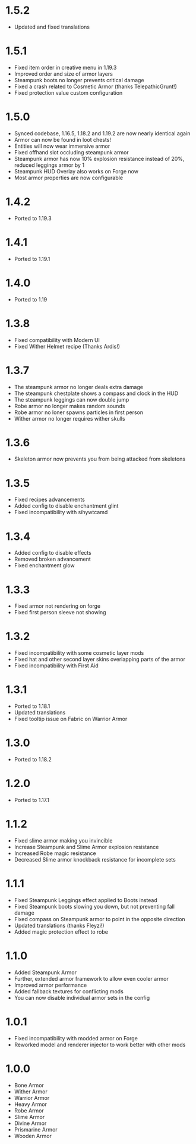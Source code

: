 # 1.5.2

* Updated and fixed translations

# 1.5.1

* Fixed item order in creative menu in 1.19.3
* Improved order and size of armor layers
* Steampunk boots no longer prevents critical damage
* Fixed a crash related to Cosmetic Armor (thanks TelepathicGrunt!)
* Fixed protection value custom configuration

# 1.5.0

* Synced codebase, 1.16.5, 1.18.2 and 1.19.2 are now nearly identical again
* Armor can now be found in loot chests!
* Entities will now wear immersive armor
* Fixed offhand slot occluding steampunk armor
* Steampunk armor has now 10% explosion resistance instead of 20%, reduced leggings armor by 1
* Steampunk HUD Overlay also works on Forge now
* Most armor properties are now configurable

# 1.4.2

* Ported to 1.19.3

# 1.4.1

* Ported to 1.19.1

# 1.4.0

* Ported to 1.19

# 1.3.8

* Fixed compatibility with Modern UI
* Fixed Wither Helmet recipe (Thanks Ardis!)

# 1.3.7

* The steampunk armor no longer deals extra damage
* The steampunk chestplate shows a compass and clock in the HUD
* The steampunk leggings can now double jump
* Robe armor no longer makes random sounds
* Robe armor no loner spawns particles in first person
* Wither armor no longer requires wither skulls

# 1.3.6

* Skeleton armor now prevents you from being attacked from skeletons

# 1.3.5

* Fixed recipes advancements
* Added config to disable enchantment glint
* Fixed incompatibility with sihywtcamd

# 1.3.4

* Added config to disable effects
* Removed broken advancement
* Fixed enchantment glow

# 1.3.3

* Fixed armor not rendering on forge
* Fixed first person sleeve not showing

# 1.3.2

* Fixed incompatibility with some cosmetic layer mods
* Fixed hat and other second layer skins overlapping parts of the armor
* Fixed incompatibility with First Aid

# 1.3.1

* Ported to 1.18.1
* Updated translations
* Fixed tooltip issue on Fabric on Warrior Armor

# 1.3.0

* Ported to 1.18.2

# 1.2.0

* Ported to 1.17.1

# 1.1.2

* Fixed slime armor making you invincible
* Increase Steampunk and Slime Armor explosion resistance
* Increased Robe magic resistance
* Decreased Slime armor knockback resistance for incomplete sets

# 1.1.1

* Fixed Steampunk Leggings effect applied to Boots instead
* Fixed Steampunk boots slowing you down, but not preventing fall damage
* Fixed compass on Steampunk armor to point in the opposite direction
* Updated translations (thanks Fleyzi!)
* Added magic protection effect to robe

# 1.1.0

* Added Steampunk Armor
* Further, extended armor framework to allow even cooler armor
* Improved armor performance
* Added fallback textures for conflicting mods
* You can now disable individual armor sets in the config

# 1.0.1

* Fixed incompatibility with modded armor on Forge
* Reworked model and renderer injector to work better with other mods

# 1.0.0

* Bone Armor
* Wither Armor
* Warrior Armor
* Heavy Armor
* Robe Armor
* Slime Armor
* Divine Armor
* Prismarine Armor
* Wooden Armor